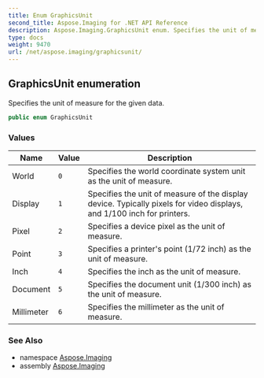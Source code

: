 ```yaml
---
title: Enum GraphicsUnit
second_title: Aspose.Imaging for .NET API Reference
description: Aspose.Imaging.GraphicsUnit enum. Specifies the unit of measure for the given data
type: docs
weight: 9470
url: /net/aspose.imaging/graphicsunit/
---
```

## GraphicsUnit enumeration

Specifies the unit of measure for the given data.

```csharp
public enum GraphicsUnit
```

### Values

| Name | Value | Description |
| --- | --- | --- |
| World | `0` | Specifies the world coordinate system unit as the unit of measure. |
| Display | `1` | Specifies the unit of measure of the display device. Typically pixels for video displays, and 1/100 inch for printers. |
| Pixel | `2` | Specifies a device pixel as the unit of measure. |
| Point | `3` | Specifies a printer's point (1/72 inch) as the unit of measure. |
| Inch | `4` | Specifies the inch as the unit of measure. |
| Document | `5` | Specifies the document unit (1/300 inch) as the unit of measure. |
| Millimeter | `6` | Specifies the millimeter as the unit of measure. |

### See Also

* namespace [Aspose.Imaging](../../aspose.imaging/)
* assembly [Aspose.Imaging](../../)



